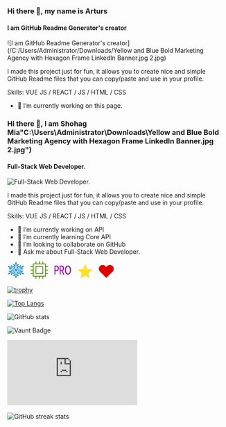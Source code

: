 ### Hi there 👋, my name is Arturs
#### I am GitHub Readme Generator's creator
![I am GitHub Readme Generator's creator](/C:/Users/Administrator/Downloads/Yellow and Blue Bold Marketing Agency with Hexagon Frame LinkedIn Banner.jpg 2.jpg)

I made this project just for fun, it allows you to create nice and simple GitHub Readme files that you can copy/paste and use in your profile.

Skills: VUE JS / REACT / JS / HTML / CSS

- 🔭 I’m currently working on this page. 





### Hi there 👋, I am Shohag Mia"C:\Users\Administrator\Downloads\Yellow and Blue Bold Marketing Agency with Hexagon Frame LinkedIn Banner.jpg 2.jpg")

#### Full-Stack Web Developer.
![Full-Stack Web Developer.](https://arturssmirnovs.github.io/github-profile-readme-generator/images/banner.png)

I made this project just for fun, it allows you to create nice and simple GitHub Readme files that you can copy/paste and use in your profile.

Skills: VUE JS / REACT / JS / HTML / CSS

- 🔭 I’m currently working on API 
- 🌱 I’m currently learning Core API 
- 👯 I’m looking to collaborate on GitHub 
- 💬 Ask me about Full-Stack Web Developer.   

<a href='https://archiveprogram.github.com/'><img src='https://raw.githubusercontent.com/acervenky/animated-github-badges/master/assets/acbadge.gif' width='40' height='40'></a> <a href='https://docs.github.com/en/developers'><img src='https://raw.githubusercontent.com/acervenky/animated-github-badges/master/assets/devbadge.gif' width='40' height='40'></a> <a href='https://github.com/pricing'><img src='https://raw.githubusercontent.com/acervenky/animated-github-badges/master/assets/pro.gif' width='40' height='40'></a> <a href='https://stars.github.com/'><img src='https://raw.githubusercontent.com/acervenky/animated-github-badges/master/assets/starbadge.gif' width='35' height='35'></a> <a href='https://docs.github.com/en/github/supporting-the-open-source-community-with-github-sponsors'><img src='https://raw.githubusercontent.com/acervenky/animated-github-badges/master/assets/sponsorbadge.gif' width='35' height='35'></a> 

[![trophy](https://github-profile-trophy.vercel.app/?username=https://github.com/shohag2025/shohag2025/edit/main/README.md)](https://github.com/ryo-ma/github-profile-trophy)

[![Top Langs](https://github-readme-stats.vercel.app/api/top-langs/?username=https://github.com/shohag2025/shohag2025/edit/main/README.md)](https://github.com/anuraghazra/github-readme-stats)

![GitHub stats](https://github-readme-stats.vercel.app/api?username=https://github.com/shohag2025/shohag2025/edit/main/README.md&show_icons=true&count_private=true)  

![Vaunt Badge](https://api.vaunt.dev/v1/github/entities/https://github.com/shohag2025/shohag2025/edit/main/README.md/contributions?format=svg&private=true)  

![GitHub metrics](https://metrics.lecoq.io/https://github.com/shohag2025/shohag2025/edit/main/README.md)  

![GitHub streak stats](https://streak-stats.demolab.com/?user=https://github.com/shohag2025/shohag2025/edit/main/README.md)  

